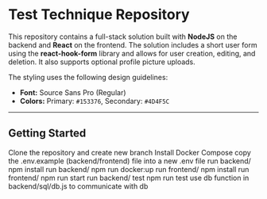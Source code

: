 # Test Technique Repository

This repository contains a full-stack solution built with **NodeJS** on the backend and **React** on the frontend. The solution includes a short user form using the **react-hook-form** library and allows for user creation, editing, and deletion. It also supports optional profile picture uploads.

The styling uses the following design guidelines:
- **Font:** Source Sans Pro (Regular)
- **Colors:** Primary: `#153376`, Secondary: `#4D4F5C`

---

## Getting Started

Clone the repository and create new branch
Install Docker Compose
copy the .env.example (backend/frontend) file into a new .env file
run backend/ npm install
run backend/ npm run docker:up
run frontend/ npm install
run frontend/ npm run start
run backend/ test npm run test
use db function in backend/sql/db.js to communicate with db
